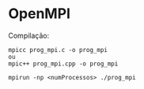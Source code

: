 # OpenMPI

Compilação:

    mpicc prog_mpi.c -o prog_mpi 
    ou 
    mpic++ prog_mpi.cpp -o prog_mpi

    mpirun -np <numProcessos> ./prog_mpi
